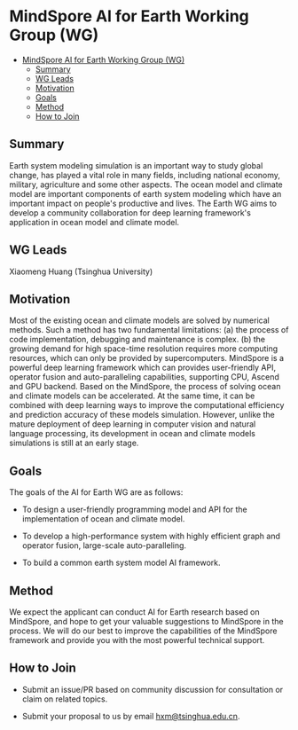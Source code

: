 ﻿# MindSpore AI for Earth Working Group (WG)

<!-- TOC -->

- [MindSpore AI for Earth Working Group (WG)](#mindspore-ai-for-earth-working-group-wg)
    - [Summary](#summary)
    - [WG Leads](#wg-leads)
    - [Motivation](#motivation)
    - [Goals](#goals)
    - [Method](#method)
    - [How to Join](#how-to-join)

<!-- /TOC -->

## Summary

Earth system modeling simulation is an important way to study global change, has played a vital role in many fields, including national economy, military, agriculture and some other aspects. The ocean model and climate model are important components of earth system modeling which have an important impact on people's productive and lives. The Earth WG aims to develop a community collaboration for deep learning framework's application in ocean model and climate model.

## WG Leads

Xiaomeng Huang (Tsinghua University)

## Motivation

Most of the existing ocean and climate models are solved by numerical methods. Such a method has two fundamental limitations: (a) the process of code implementation, debugging and maintenance is complex. (b) the growing demand for high space-time resolution requires more computing resources, which can only be provided by supercomputers. MindSpore is a powerful deep learning framework which can provides user-friendly API, operator fusion and auto-paralleling capabilities, supporting CPU, Ascend and GPU backend. Based on the MindSpore, the process of solving ocean and climate models can be accelerated. At the same time, it can be combined with deep learning ways to improve the computational efficiency and prediction accuracy of these models simulation. However, unlike the mature deployment of deep learning in computer vision and natural language processing, its development in ocean and climate models simulations is still at an early stage.

## Goals

The goals of the AI for Earth WG are as follows:

- To design a user-friendly programming model and API for the implementation of ocean and climate model.

- To develop a high-performance system with highly efficient graph and operator fusion, large-scale auto-paralleling.

- To build a common earth system model AI framework.

## Method

​We expect the applicant can conduct AI for Earth research based on MindSpore, and hope to get your valuable suggestions to MindSpore in the process. We will do our best to improve the capabilities of the MindSpore framework and provide you with the most powerful technical support.

## How to Join

- Submit an issue/PR based on community discussion for consultation or claim on related topics.

- Submit your proposal to us by email hxm@tsinghua.edu.cn.
